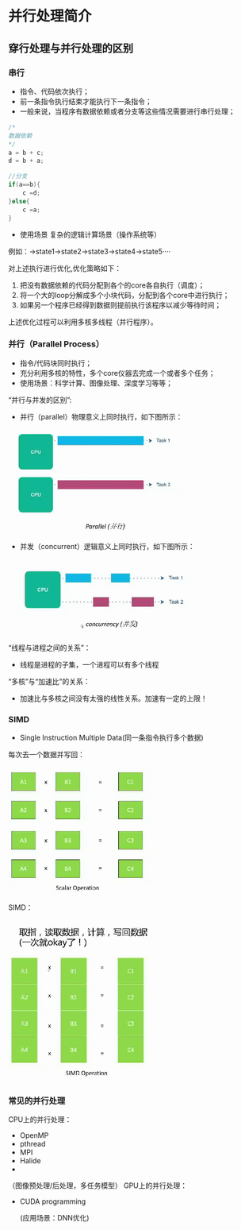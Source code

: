 # 并行处理简介

## 穿行处理与并行处理的区别
### 串行
- 指令、代码依次执行；
- 前一条指令执行结束才能执行下一条指令；
- 一般来说，当程序有数据依赖或者分支等这些情况需要进行串行处理；

```C++
/*
数据依赖
*/
a = b + c;
d = b + a;
```
```C++
//分支
if(a==b){
    c =d;
}else{
    c =a;
}

```
- 使用场景
  复杂的逻辑计算场景（操作系统等）

例如：->state1->state2->state3->state4->state5····

对上述执行进行优化,优化策略如下：

1. 把没有数据依赖的代码分配到各个的core各自执行（调度）；
2. 将一个大的loop分解成多个小块代码，分配到各个core中进行执行；
3. 如果另一个程序已经得到数据则提前执行该程序以减少等待时间；

上述优化过程可以利用多核多线程（并行程序）。

### 并行（Parallel Process）

- 指令/代码块同时执行；
- 充分利用多核的特性，多个core仪器去完成一个或者多个任务；
- 使用场景：科学计算、图像处理、深度学习等等；
  
“并行与并发的区别”:

- 并行（parallel）物理意义上同时执行，如下图所示：
  
![avatar](../assets/并行.png)

- 并发（concurrent）逻辑意义上同时执行，如下图所示：

![avatar](../assets/并发.png)

“线程与进程之间的关系”：
- 线程是进程的子集，一个进程可以有多个线程

“多核”与“加速比”的关系：
- 加速比与多核之间没有太强的线性关系。加速有一定的上限！

### SIMD
- Single Instruction Multiple Data(同一条指令执行多个数据)

每次去一个数据并写回：

![avatar](../assets/单次数据取出.png)

SIMD：

![avatar](../assets/SIMD.png)

### 常见的并行处理

CPU上的并行处理：
- OpenMP
- pthread
- MPI
- Halide
- 
（图像预处理/后处理，多任务模型）
GPU上的并行处理：

- CUDA programming
  
  (应用场景：DNN优化)



